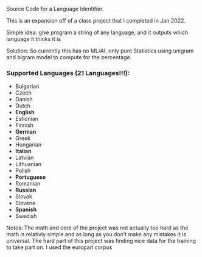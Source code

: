 Source Code for a Language Identifier.

This is an expansion off of a class project that I completed in Jan 2022.

Simple idea: give program a string of any language, and it outputs which language it thinks it is

Solution:
    So currently this has no ML/AI, only pure Statistics using unigram and bigram model to compute for the percentage.


### Supported Languages (21 Languages!!!):
-  Bulgarian
-  Czech
-  Danish
-  Dutch
-  **English**
-  Estionian
-  Finnish
-  **German**
-  Greek
-  Hungarian
-  **Italian**
-  Latvian
-  Lithuanian
-  Polish
-  **Portuguese**
-  Romanian
-  **Russian**
-  Slovak
-  Slovene
-  **Spanish**
-  Swedish

Notes:
    The math and core of the project was not actually too hard as the math is relativly simple and as long as you don't make any mistakes it is universal. The hard part of this project was finding nice data for the training to take part on. I used the europarl corpus